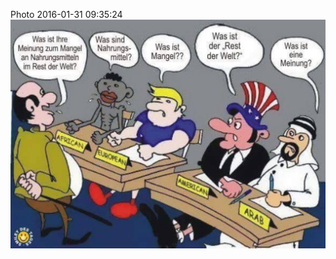 <!--
title: Photo 2016-01-31 09:35:24
date: Sun Jan 31 2016 09:35:24 GMT+0000 (Greenwich Mean Time)
tags: opinion,lack,food
-->
Photo 2016-01-31 09:35:24
![](138399703482-0.jpg)
